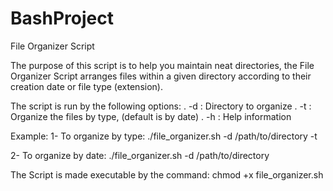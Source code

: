 # BashProject
File Organizer Script

The purpose of this script is to help you maintain neat directories, the File Organizer Script arranges files within a given directory according to their creation date or file type (extension).

The script is run by the following options:
. -d <directory> : Directory to organize 
. -t : Organize the files by type, (default is by date)
. -h : Help information

Example:
1- To organize by type: ./file_organizer.sh -d /path/to/directory -t

2- To organize by date: ./file_organizer.sh -d /path/to/directory

The Script is made executable by the command: chmod +x file_organizer.sh
